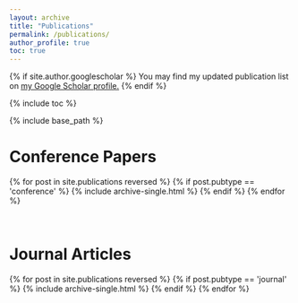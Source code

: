 ```yaml
---
layout: archive
title: "Publications"
permalink: /publications/
author_profile: true
toc: true
---
```


{% if site.author.googlescholar %}
  You may find my updated publication list on <u><a href="{{site.author.googlescholar}}">my Google Scholar profile</a>.</u>
{% endif %}

{% include toc %}

{% include base_path %}

<!-- {% for post in site.publications reversed %}
  {% include archive-single.html %}
{% endfor %} -->
# Conference Papers
{% for post in site.publications reversed %}
  {% if post.pubtype == 'conference' %}
      {% include archive-single.html %}
  {% endif %}
{% endfor %}

<br>


# Journal Articles
{% for post in site.publications reversed %}
  {% if post.pubtype == 'journal' %}
      {% include archive-single.html %}
  {% endif %}
{% endfor %}

<!-- <h2>Academic</h2>
{% for post in site.publications reversed %}
  {% if post.pubtype == 'academic' %}
      {% include archive-single.html %}
  {% endif %}
{% endfor %} -->